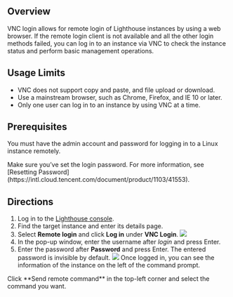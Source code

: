 ## Overview
VNC login allows for remote login of Lighthouse instances by using a web browser. If the remote login client is not available and all the other login methods failed, you can log in to an instance via VNC to check the instance status and perform basic management operations.

## Usage Limits
- VNC does not support copy and paste, and file upload or download.
- Use a mainstream browser, such as Chrome, Firefox, and IE 10 or later.
- Only one user can log in to an instance by using VNC at a time.

## Prerequisites
You must have the admin account and password for logging in to a Linux instance remotely.

<dx-alert infotype="notice" title="">
Make sure you’ve set the login password. For more information, see [Resetting Password](https://intl.cloud.tencent.com/document/product/1103/41553).
</dx-alert>


## Directions
1. Log in to the [Lighthouse console](https://console.cloud.tencent.com/lighthouse/instance/index).
2. Find the target instance and enter its details page.
3. Select **Remote login** and click **Log in** under **VNC Login**.
![](https://qcloudimg.tencent-cloud.cn/raw/d5c30961df2a9c3234bc0daa3112a684.png)
4. In the pop-up window, enter the username after *login* and press Enter.
5. Enter the password after **Password** and press Enter.
The entered password is invisible by default.
![](https://qcloudimg.tencent-cloud.cn/raw/82ce6bce1fd5cbde4ddce81b97b7091f.png)
Once logged in, you can see the information of the instance on the left of the command prompt.
<dx-alert infotype="explain" title="">
Click **Send remote command** in the top-left corner and select the command you want.
</dx-alert>

